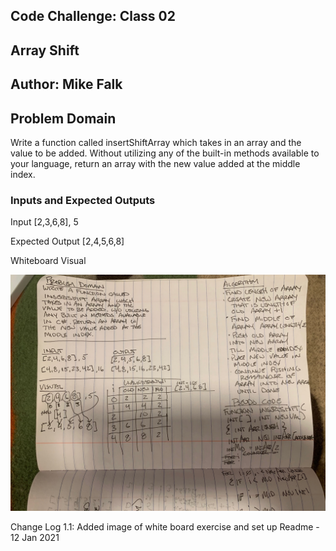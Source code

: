 ## Code Challenge: Class 02
## Array Shift
## Author: Mike Falk

## Problem Domain
Write a function called insertShiftArray which takes in an array and the value to be added. Without utilizing any of the built-in methods available to your language, return an array with the new value added at the middle index.

### Inputs and Expected Outputs

Input
[2,3,6,8], 5

Expected Output
[2,4,5,6,8]

Whiteboard Visual

![ArrayShift](c-sharp/Assets/ArrayShift.jpg)


Change Log
1.1: Added image of white board exercise and set up Readme - 12 Jan 2021


